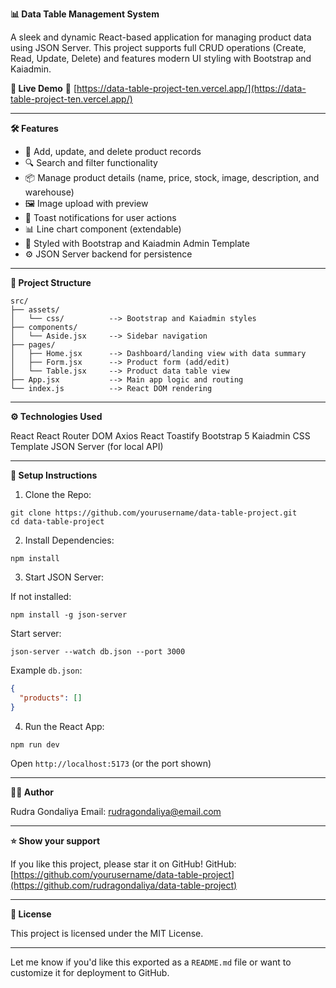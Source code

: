 
**📊 Data Table Management System**

A sleek and dynamic React-based application for managing product data using JSON Server. This project supports full CRUD operations (Create, Read, Update, Delete) and features modern UI styling with Bootstrap and Kaiadmin.

**🚀 Live Demo**
🔗 [https://data-table-project-ten.vercel.app/](https://data-table-project-ten.vercel.app/)

---

**🛠 Features**

* 📝 Add, update, and delete product records
* 🔍 Search and filter functionality
* 📦 Manage product details (name, price, stock, image, description, and warehouse)
* 🖼 Image upload with preview
* 💬 Toast notifications for user actions
* 📊 Line chart component (extendable)
* 🎨 Styled with Bootstrap and Kaiadmin Admin Template
* ⚙ JSON Server backend for persistence

---

**📂 Project Structure**

```
src/
├── assets/
│   └── css/          --> Bootstrap and Kaiadmin styles
├── components/
│   └── Aside.jsx     --> Sidebar navigation
├── pages/
│   ├── Home.jsx      --> Dashboard/landing view with data summary
│   ├── Form.jsx      --> Product form (add/edit)
│   └── Table.jsx     --> Product data table view
├── App.jsx           --> Main app logic and routing
└── index.js          --> React DOM rendering
```

---

**⚙ Technologies Used**

React
React Router DOM
Axios
React Toastify
Bootstrap 5
Kaiadmin CSS Template
JSON Server (for local API)

---

**🧪 Setup Instructions**

1. Clone the Repo:

```
git clone https://github.com/yourusername/data-table-project.git
cd data-table-project
```

2. Install Dependencies:

```
npm install
```

3. Start JSON Server:

If not installed:

```
npm install -g json-server
```

Start server:

```
json-server --watch db.json --port 3000
```

Example `db.json`:

```json
{
  "products": []
}
```

4. Run the React App:

```
npm run dev
```

Open `http://localhost:5173` (or the port shown)

---

**🧑‍💻 Author**

Rudra Gondaliya
Email: [rudragondaliya@email.com](mailto:gondaliyarudra2516@gmail.com)

---

**⭐️ Show your support**

If you like this project, please star it on GitHub!
GitHub: [https://github.com/yourusername/data-table-project](https://github.com/rudragondaliya/data-table-project)

---

**📃 License**

This project is licensed under the MIT License.

---

Let me know if you'd like this exported as a `README.md` file or want to customize it for deployment to GitHub.
